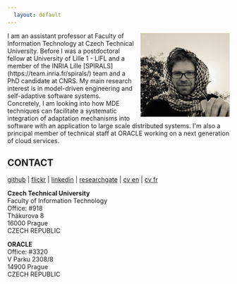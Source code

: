 ```yaml
---
  layout: default
---
```


<img src="/images/me.jpg" alt="Me" style="width: 40%; float: right; margin-top: 0.2em; margin-left: 1em;"/>
I am an assistant professor at Faculty of Information Technology at Czech Technical University. Before I was a postdoctoral fellow at University of Lille 1 - LIFL and a member of the INRIA Lille [SPIRALS](https://team.inria.fr/spirals/) team and a PhD candidate at CNRS.
My main research interest is in model-driven engineering and self-adaptive software systems.
Concretely, I am looking into how MDE techniques can facilitate a systematic integration of adaptation mechanisms into software with an application to large scale distributed systems.
I'm also a principal member of technical staff at ORACLE working on a next generation of cloud services.

## CONTACT

[github](http://github.com/fikovnik/) |
[flickr](https://www.flickr.com/photos/121532543@N04/) |
[linkedin](http://fr.linkedin.com/in/filipkrikava) |
[researchgate](https://www.researchgate.net/profile/Filip_Krikava) |
[cv en](https://docs.google.com/document/d/1FA3XEc5_d1St-7b3dSBv-bNY8wNrrtZTP9UXusvghn8/export?format=pdf) |
[cv fr](https://docs.google.com/document/d/1D2y-FenU5tXhkIS5tAK0fu7uz4Hn91FnLMEsTVHxB80/export?format=pdf)

__Czech Technical University__  
Faculty of Information Technology  
Office: #918  
Thákurova 8  
16000 Prague  
CZECH REPUBLIC  

__ORACLE__  
Office: #3320  
V Parku 2308/8  
14900 Prague  
CZECH REPUBLIC  
